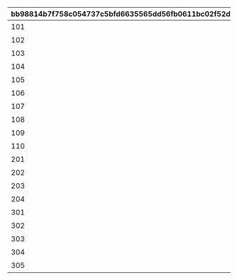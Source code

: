 |bb98814b7f758c054737c5bfd6635565dd56fb0611bc02f52dc951a86a9edfd3|fd58fcaa0c04af1b54f343b95f53a37995bfe63cc9a1c41b78023b99ad448beb|ef5657da01e402d848fb269c809d04f78d92502bca5cd613feda7f2e62f4ec03|881c1ebaed911cf89e4a48593cc35ef4680b81e3fcab98d1cc3b9b593eafd7d2|49ff12c7b2221c4040dbea7edac933ee446ccb0474d1d1901784bfa0a7f03609|
| --- | --- | --- | --- | --- |
|101|90009|片手剣|#D23232|red|
|102|90009|両手剣|#D23232|red|
|103|90009|短剣|#D23232|red|
|104|90009|槍|#D23232|red|
|105|90009|斧|#D23232|red|
|106|90009|弓|#D23232|red|
|107|90009|拳|#D23232|red|
|108|90009|盾|#D23232|red|
|109|90009|杖|#D23232|red|
|110|90009|本|#D23232|red|
|201|90010|服|#476FD8|blue|
|202|90010|鎧|#476FD8|blue|
|203|90010|白ローブ|#476FD8|blue|
|204|90010|黒ローブ|#476FD8|blue|
|301|90011|指輪|#E5681E|yellow|
|302|90011|腕輪|#E5681E|yellow|
|303|90011|ネックレス|#E5681E|yellow|
|304|90011|宝珠|#E5681E|yellow|
|305|90011|イヤリング|#E5681E|yellow|